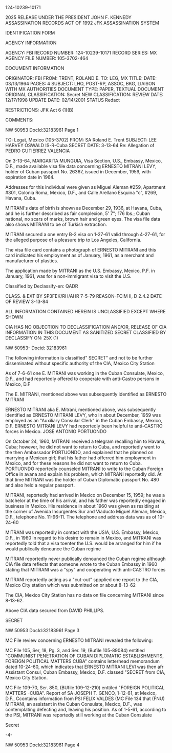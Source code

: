 124-10239-10171

2025 RELEASE UNDER THE PRESIDENT JOHN F. KENNEDY ASSASSINATION RECORDS ACT OF 1992
JFK ASSASSINATION SYSTEM

IDENTIFICATION FORM

AGENCY INFORMATION

AGENCY: FBI
RECORD NUMBER: 124-10239-10171
RECORD SERIES: MX
AGENCY FILE NUMBER: 105-3702-464

DOCUMENT INFORMATION

ORIGINATOR: FBI
FROM: TRENT, ROLAND E.
TO: LEG, MX
TITLE:
DATE: 03/13/1964
PAGES: 4
SUBJECT: LHO, POST-RP, ASSOC, BKG, LIAISON WITH MX AUTHORITIES
DOCUMENT TYPE: PAPER, TEXTUAL DOCUMENT
ORIGINAL CLASSIFICATION: Secret
NEW CLASSIFICATION:
REVIEW DATE: 12/17/1998
UPDATE DATE: 02/14/2001
STATUS Redact

RESTRICTIONS: JFK Act 6 (1)(B)

COMMENTS:

NW 50953 DocId:32183961 Page 1

TO: Legat, Mexico (105-3702)
FROM: SA Roland E. Trent
SUBJECT: LEE HARVEY OSWALD
IS-R-Cuba
SECRET
DATE: 3-13-64
Re: Allegation of PEDRO GUTIERREZ VALENCIA

On 3-13-64, MARGARITA MUNGUIA, Visa Section, U.S., Embassy, Mexico, D.F., made available visa file data concerning ERNESTO MITRANI LEVY, holder of Cuban passport No. 26367, issued in December, 1959, with expiration date in 1964.

Addresses for this individual were given as Miguel Aleman #259, Apartment #301, Colonia Roma, Mexico, D.F., and Calle Arellano Esquina "c", #269, Havana, Cuba.

MITRANI's date of birth is shown as December 29, 1936, at Havana, Cuba, and he is further described as fair complexion, 5' 7"; 176 lbs.; Cuban national, no scars of marks, brown hair and green eyes. The visa file data also shows MITRANI to be of Turkish extraction.

MITRANI secured a one entry B-2 visa on 1-27-61 valid through 4-27-61, for the alleged purpose of a pleasure trip to Los Angeles, California.

The visa file card contains a photograph of ERNESTO MITRANI and this card indicated his employment as of January, 1961, as a merchant and manufacturer of plastics.

The application made by MITRANI as the U.S. Embassy, Mexico, P.F. in January, 1961, was for a non-immigrant visa to visit the U.S.

Classified by
Declassify-en: QADR

CLASS. & EXT BY SP3FEK/RH/AHR 7-5-79
REASON-FCIM II, D 2.4.2
DATE OF REVIEW 3-13-84

ALL INFORMATION CONTAINED
HEREIN IS UNCLASSIFIED
EXCEPT WHERE SHOWN

CIA HAS NO OBJECTION TO
DECLASSIFICATION AND/OR,
RELEASE OF CIA INFORMATION
IN THIS DOCUMENT AS SANITIZED
SECRET
CLASSIFIED BY
DECLASSIFY ON: 25X (1)

NW 50953- Docid: 32183961

The following information is classified" SECRET" and not
to be further disseminated without specific authority of
the CIA, Mexico City Station

As of 7-6-61 one E. MITRANI was working in the Cuban Consulate, Mexico, D.F., and had reportedly offered to cooperate
with anti-Castro persons in Mexico, D.F

The E. MITRANI, mentioned above was subsequently identified
as ERNESTO MITRANI

ERNESTO MITRANI aka E. Mitrani, mentioned above, was subsequently
identified as ERNESTO MITRANI LEVY, who in about December, 1959
was employed as an "Auxiliary Consular Clerk" in the Cuban Embassy,
Mexico, D.F. ERNESTO MITRANI LEVY had reportedly been helpful
to anti-CASTRO forces in Mexico.
JOSE ANTONIO PORTUONDO

On October 24, 1960, MITRANI received a telegram recalling
him to Havana, Cuba; however, he did not want to return to Cuba,
and reportedly went to the then Ambassador PORTUONDO, and
explained that he planned on marrying a Mexican girl; that
his father had offerred him employment in Mexico, and for these
reasons he did not want to return to Cuba. PORTUONDO reportedly
counseled MITRANI to write to the Cuban Foreign Office in
avana and explain his problem, which MITRANI reportedly did.
At that time MITRANI was the holder of Cuban Diplomatic passport
No. 480 and also held a regular passport.

MITRANI, reportedly had arrived in Mexico on December 15, 1959;
he was a batchelor at the time of his arrival, and his father
was reportedly engaged in business in Mexico. His residence
in about 1960 was given as residing at the corner of Avenida
Insurgentes Sur and Viaducto Miguel Aleman, Mexico, D.F.,
telephone No. 11-96-11. The telephone and address data was as
of 10-24-60

MITRANI was reportedly in contact with the USIA, U.S. Embassy,
Mexico, D.F., in 1960 in regard to his desire to remain in Mexico,
and MITRANI was reportedly told that a visa toenter the U.S. would
be arranged for him if he would publically denounce the Cuban regime

MITRANI reportedly never publically denounced the Cuban regime
although CIA file data reflects that someone wrote to the Cuban
Embassy in 1960 stating that MITRANI was a "spy" and cooperating
with anti-CASTRO forces

MITRANI reportedly acting as a "cut-out" sppplied one report
to the CIA, Mexico City station which was submitted on or about
8-13-62

The CIA, Mexico City Station has no data on file concerning
MITRANI since 8-13-62.

Above CIA data secured from DAVID PHILLIPS.

SECRET

NW 50953 DocId:32183961 Page 3

MC File review concerning ERNESTO MITRANI revealed the following:

MC File 105, Ser, 18, Pg. 3, and Ser. 19,
(Bufile 105-89084) entitled "COMMUNIST PENETRATION OF CUBAN
DIPLOMATIC ESTABLISHMENTS, FOREIGN POLITICAL MATTERS CUBA"
contains letterhead memorandum dated 10-24-60, which
indicates that ERNESTO MITRANI LEVI was then afr Assistant
Consul, Cuban Embassy, Mexico, D.F. classed "SECRET from
CIA, Mexico City Station.

MC File 109-70, Ser. 850, (BUfile 109-12-210)
enttiled "FOREIGN POLITICAL MATTERS -CUBA". Report of SA JOSEPH
T. GENCO, 1-12-61, at Mexico, D.F., Ccontains information from
PSI FELIX VALDES (MC File 134 that (FNU) MITRANI, an
assistant in the Cuban Consulate, Mexico, D.F., was contemplating
defecting and, leaving his position. As of 1-5-61, according to the
PSI, MITRANI was reportedly still working at the Cuban Consulate

Secret

-4-

NW 50953 DocId:32183961 Page 4
